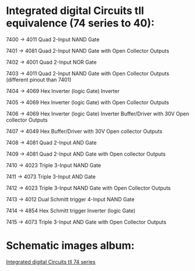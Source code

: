 # Integrated digital Circuits tll equivalence (74 series to 40):
 
7400    →   4011    Quad 2-Input NAND Gate

7401    →   4081    Quad 2-Input NAND Gate with Open Collector Outputs

7402    →   4001    Quad 2-Input NOR Gate

7403    →   4011    Quad 2-Input NAND Gate with Open Collector Outputs (different pinout than 7401)

7404    →   4069    Hex Inverter (logic Gate) Inverter

7405    →   4069    Hex Inverter (logic Gate) with Open Collector Outputs

7406    →   4069    Hex Inverter (logic Gate) Inverter Buffer/Driver with 30V Open collector Outputs

7407    →   4049    Hex Buffer/Driver with 30V Open collector Outputs

7408    →   4081    Quad 2-Input AND Gate

7409    →   4081    Quad 2-Input AND Gate with Open collector Outputs

7410    →   4023    Triple 3-Input NAND Gate

7411    →   4073    Triple 3-Input AND Gate

7412    →   4023    Triple 3-Input NAND Gate with Open Collector Outputs

7413    →   4012    Dual Schmitt trigger 4-Input NAND Gate

7414    →   4854    Hex Schmitt trigger Inverter (logic Gate)

7415    →   4073    Triple 3-Input AND Gate with Open Collector Outputs
 
# Schematic images album:
[Integrated digital Circuits tll 74 series](http://imgur.com/a/Vznr0)
